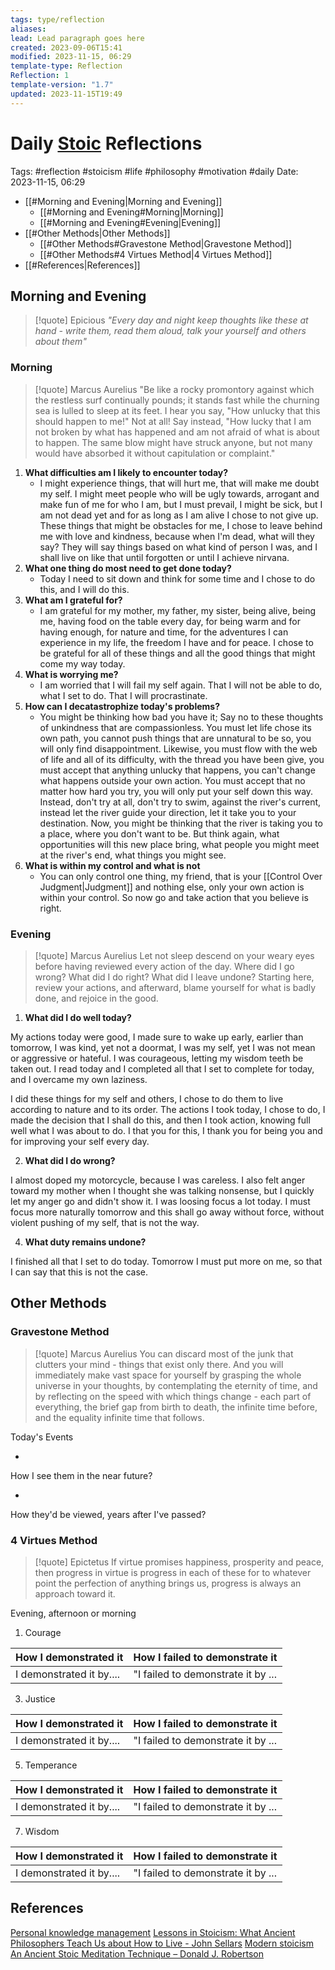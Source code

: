 ```yaml
---
tags: type/reflection
aliases: 
lead: Lead paragraph goes here
created: 2023-09-06T15:41
modified: 2023-11-15, 06:29
template-type: Reflection
Reflection: 1
template-version: "1.7"
updated: 2023-11-15T19:49
---
```



# Daily [Stoic](../SLIP-BOX/Stoicism.md) Reflections

Tags:  #reflection #stoicism #life #philosophy #motivation #daily 
Date: 2023-11-15, 06:29

- [[#Morning and Evening|Morning and Evening]]
	- [[#Morning and Evening#Morning|Morning]]
	- [[#Morning and Evening#Evening|Evening]]
- [[#Other Methods|Other Methods]]
	- [[#Other Methods#Gravestone Method|Gravestone Method]]
	- [[#Other Methods#4 Virtues Method|4 Virtues Method]]
- [[#References|References]]


## Morning and Evening

> [!quote] Epicious 
> _"Every day and night keep thoughts like these at hand - write them, read them aloud, talk your yourself and others about them"_

### Morning

> [!quote] Marcus Aurelius
> "Be like a rocky promontory against which the restless surf continually pounds; it stands fast while the churning sea is lulled to sleep at its feet. I hear you say, "How unlucky that this should happen to me!" Not at all! Say instead, "How lucky that I am not broken by what has happened and am not afraid of what is about to happen. The same blow might have struck anyone, but not many would have absorbed it without capitulation or complaint."

1. **What difficulties am I likely to encounter today?**
	- I might experience things, that will hurt me, that will make me doubt my self. I might meet people who will be ugly towards, arrogant and make fun of me for who I am, but I must prevail, I might be sick, but I am not dead yet and for as long as I am alive I chose to not give up. These things that might be obstacles for me, I chose to leave behind me with love and kindness, because when I'm dead, what will they say? They will say things based on what kind of person I was, and I shall live on like that until forgotten or until I achieve nirvana.  
1. **What one thing do most need to get done today?**
	- Today I need to sit down and think for some time and I chose to do this, and I will do this.
2. **What am I grateful for?**
	- I am grateful for my mother, my father, my sister, being alive, being me, having food on the table every day, for being warm and for having enough, for nature and time, for the adventures I can experience in my life, the freedom I have and for peace. I chose to be grateful for all of these things and all the good things that might come my way today.
3. **What is worrying me?**
	- I am worried that I will fail my self again. That I will not be able to do, what I set to do. That I will procrastinate.  
4. **How can I decatastrophize today's problems?**
	- You might be thinking how bad you have it; Say no to these thoughts of unkindness that are compassionless. You must let life chose its own path, you cannot push things that are unnatural to be so, you will only find disappointment. Likewise, you must flow with the web of life and all of its difficulty, with the thread you have been give, you must accept that anything unlucky that happens, you can't change what happens outside your own action. You must accept that no matter how hard you try, you will only put your self down this way. Instead, don't try at all, don't try to swim, against the river's current, instead let the river guide your direction, let it take you to your destination. Now, you might be thinking that the river is taking you to a place, where you don't want to be. But think again, what opportunities will this new place bring, what people you might meet at the river's end, what things you might see.  
5. **What is within my control and what is not**
	- You can only control one thing, my friend, that is your [[Control Over Judgment|Judgment]] and nothing else, only your own action is within your control. So now go and take action that you believe is right. 

### Evening

> [!quote] Marcus Aurelius
> Let not sleep descend on your weary eyes before having reviewed every action of the day. Where did I go wrong? What did I do right? What did I leave undone? Starting here, review your actions, and afterward, blame yourself for what is badly done, and rejoice in the good.

1. **What did I do well today?**

My actions today were good, I made sure to wake up early, earlier than tomorrow, I was kind, yet not a doormat, I was my self, yet I was not mean or aggressive or hateful. I was courageous, letting my wisdom teeth be taken out. I read today and I completed all that I set to complete for today, and I overcame my own laziness. 

I did these things for my self and others, I chose to do them to live according to nature and to its order. The actions I took today, I chose to do, I made the decision that I shall do this, and then I took action, knowing full well what I was about to do. I that you for this, I thank you for being you and for improving your self every day.  

2. **What did I do wrong?**

I almost doped my motorcycle, because I was careless. I also felt anger toward my mother when I thought she was talking nonsense, but I quickly let my anger go and didn't show it. I was loosing focus a lot today. I must focus more naturally tomorrow and this shall go away without force, without violent pushing of my self, that is not the way.   

4. **What duty remains undone?**

I finished all that I set to do today. Tomorrow I must put more on me, so that I can say that this is not the case. 

## Other Methods

### Gravestone Method

> [!quote] Marcus Aurelius
> You can discard most of the junk that clutters your mind - things that exist only there. And you will immediately make vast space for yourself by grasping the whole universe in your thoughts, by contemplating the eternity of time, and by reflecting on the speed with which things change - each part of everything, the brief gap from birth to death, the infinite time before, and the equality infinite time that follows. 

Today's Events 

-

How I see them in the near future? 

-

How they'd be viewed, years after I've passed?

### 4 Virtues Method

> [!quote] Epictetus 
> If virtue promises happiness, prosperity and peace, then progress in virtue is progress in each of these for to whatever point the perfection of anything brings us, progress is always an approach toward it.

Evening, afternoon or morning

1. Courage 

| How I demonstrated it  | How I failed to demonstrate it |
| ------------------- | ---------------- |
| I demonstrated it by....                 | "I failed to demonstrate it by ...              |

3. Justice

| How I demonstrated it  | How I failed to demonstrate it |
| ------------------- | ---------------- |
| I demonstrated it by....                 | "I failed to demonstrate it by ...             

5. Temperance

| How I demonstrated it  | How I failed to demonstrate it |
| ------------------- | ---------------- |
| I demonstrated it by....                 | "I failed to demonstrate it by ...             

7. Wisdom

| How I demonstrated it  | How I failed to demonstrate it |
| ------------------- | ---------------- |
| I demonstrated it by....                 | "I failed to demonstrate it by ...             

## References

[Personal knowledge management](Personal%20knowledge%20management.md)
[Lessons in Stoicism: What Ancient Philosophers Teach Us about How to Live - John Sellars](https://books.google.cz/books/about/Lessons_in_Stoicism.html?id=ky84zQEACAAJ&redir_esc=y)
[Modern stoicism](https://modernstoicism.com/)
[An Ancient Stoic Meditation Technique – Donald J. Robertson](https://donaldrobertson.name/2017/03/22/an-ancient-stoic-meditation-technique/)


